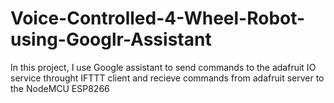 # Voice-Controlled-4-Wheel-Robot-using-Googlr-Assistant
In this project, I use Google assistant to send commands to the adafruit IO service throught IFTTT client and recieve commands from adafruit server to the NodeMCU ESP8266
